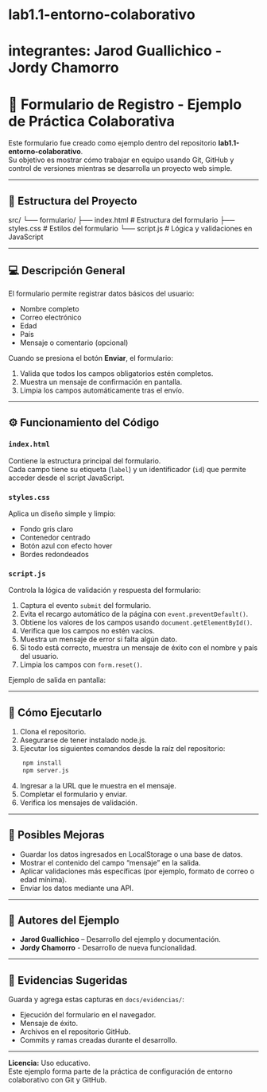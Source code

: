 # lab1.1-entorno-colaborativo
# integrantes: Jarod Guallichico - Jordy Chamorro
# 🧾 Formulario de Registro - Ejemplo de Práctica Colaborativa

Este formulario fue creado como ejemplo dentro del repositorio **lab1.1-entorno-colaborativo**.  
Su objetivo es mostrar cómo trabajar en equipo usando Git, GitHub y control de versiones mientras se desarrolla un proyecto web simple.

---

## 📂 Estructura del Proyecto

src/
└── formulario/
├── index.html # Estructura del formulario
├── styles.css # Estilos del formulario
└── script.js # Lógica y validaciones en JavaScript

---

## 💻 Descripción General

El formulario permite registrar datos básicos del usuario:

- Nombre completo  
- Correo electrónico  
- Edad  
- País  
- Mensaje o comentario (opcional)

Cuando se presiona el botón **Enviar**, el formulario:

1. Valida que todos los campos obligatorios estén completos.  
2. Muestra un mensaje de confirmación en pantalla.  
3. Limpia los campos automáticamente tras el envío.  

---

## ⚙️ Funcionamiento del Código

### `index.html`
Contiene la estructura principal del formulario.  
Cada campo tiene su etiqueta (`label`) y un identificador (`id`) que permite acceder desde el script JavaScript.

### `styles.css`
Aplica un diseño simple y limpio:  
- Fondo gris claro  
- Contenedor centrado  
- Botón azul con efecto hover  
- Bordes redondeados  

### `script.js`
Controla la lógica de validación y respuesta del formulario:

1. Captura el evento `submit` del formulario.
2. Evita el recargo automático de la página con `event.preventDefault()`.
3. Obtiene los valores de los campos usando `document.getElementById()`.
4. Verifica que los campos no estén vacíos.
5. Muestra un mensaje de error si falta algún dato.
6. Si todo está correcto, muestra un mensaje de éxito con el nombre y país del usuario.
7. Limpia los campos con `form.reset()`.

Ejemplo de salida en pantalla:


---

## 🚀 Cómo Ejecutarlo

1. Clona el repositorio.
2. Asegurarse de tener instalado node.js.
3. Ejecutar los siguientes comandos desde la raíz del repositorio:
```bash
    npm install
    npm server.js
```
4. Ingresar a la URL que le muestra en el mensaje.
5. Completar el formulario y enviar.
6. Verifica los mensajes de validación.

---

## 🧠 Posibles Mejoras

- Guardar los datos ingresados en LocalStorage o una base de datos.
- Mostrar el contenido del campo “mensaje” en la salida.
- Aplicar validaciones más específicas (por ejemplo, formato de correo o edad mínima).
- Enviar los datos mediante una API.

---

## 👥 Autores del Ejemplo

- **Jarod Guallichico** – Desarrollo del ejemplo y documentación.  
- **Jordy Chamorro** - Desarrollo de nueva funcionalidad. 

---

## 📸 Evidencias Sugeridas

Guarda y agrega estas capturas en `docs/evidencias/`:
- Ejecución del formulario en el navegador.
- Mensaje de éxito.
- Archivos en el repositorio GitHub.
- Commits y ramas creadas durante el desarrollo.

---

**Licencia:** Uso educativo.  
Este ejemplo forma parte de la práctica de configuración de entorno colaborativo con Git y GitHub.
